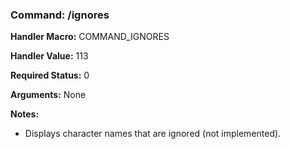 ### Command: /ignores

**Handler Macro:** COMMAND_IGNORES

**Handler Value:** 113

**Required Status:** 0

**Arguments:**
None

**Notes:**
- Displays character names that are ignored (not implemented).